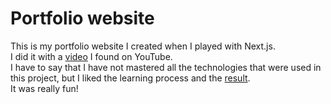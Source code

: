 # Portfolio website

This is my portfolio website I created when I played with Next.js.  
I did it with a [video](https://www.youtube.com/watch?v=bSMZgXzC9AA) I found on YouTube.  
I have to say that I have not mastered all the technologies that were used in this project, but I liked the learning process and the [result](https://portfolio-website-psi-sandy.vercel.app).  
It was really fun!
